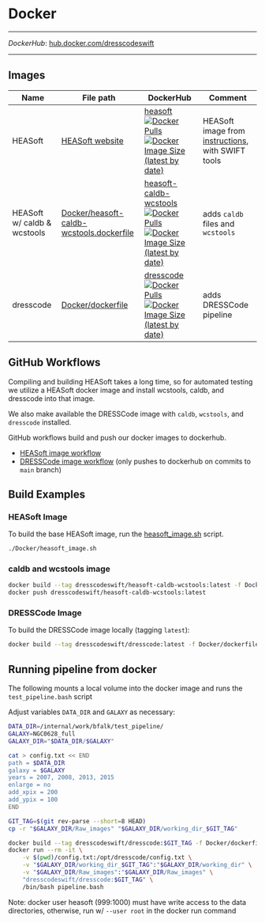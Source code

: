 # Docker

---

*DockerHub*: [hub.docker.com/dresscodeswift](https://hub.docker.com/u/dresscodeswift)

---

## Images

| Name | File path | DockerHub | Comment |
|------------|-----------|-----------|---------|
|HEASoft|[HEASoft website](https://heasarc.gsfc.nasa.gov/lheasoft/docker.html)|[heasoft ![Docker Pulls](https://img.shields.io/docker/pulls/dresscodeswift/heasoft) ![Docker Image Size (latest by date)](https://img.shields.io/docker/image-size/dresscodeswift/heasoft)](https://hub.docker.com/r/dresscodeswift/heasoft)|HEASoft image from [instructions](https://heasarc.gsfc.nasa.gov/lheasoft/docker.html), with SWIFT tools|
|HEASoft w/ caldb & wcstools|[Docker/heasoft-caldb-wcstools.dockerfile](/Docker/heasoft-caldb-wcstools.dockerfile)|[heasoft-caldb-wcstools ![Docker Pulls](https://img.shields.io/docker/pulls/dresscodeswift/heasoft-caldb-wcstools) ![Docker Image Size (latest by date)](https://img.shields.io/docker/image-size/dresscodeswift/heasoft-caldb-wcstools)](https://hub.docker.com/r/dresscodeswift/heasoft-caldb-wcstools)|adds `caldb` files and `wcstools`|
|dresscode|[Docker/dockerfile](/Docker/dockerfile)|[dresscode ![Docker Pulls](https://img.shields.io/docker/pulls/dresscodeswift/dresscode) ![Docker Image Size (latest by date)](https://img.shields.io/docker/image-size/dresscodeswift/dresscode)](https://hub.docker.com/r/dresscodeswift/dresscode)|adds DRESSCode pipeline|

## GitHub Workflows

Compiling and building HEASoft takes a long time, so for automated testing we utilize a HEASoft docker image and install wcstools, caldb, and dresscode into that image.

We also make available the DRESSCode image with `caldb`, `wcstools`, and `dresscode` installed.

GitHub workflows build and push our docker images to dockerhub.

- [HEASoft image workflow](/.github/workflows/build_heasoft.yml)
- [DRESSCode image workflow](/.github/workflows/test-pipeline.yml) (only pushes to dockerhub on commits to `main` branch)

## Build Examples

### HEASoft Image

To build the base HEASoft image, run the [heasoft_image.sh](/Docker/heasoft_image.sh) script. 

```sh
./Docker/heasoft_image.sh
```

### caldb and wcstools image

```sh
docker build --tag dresscodeswift/heasoft-caldb-wcstools:latest -f Docker/heasoft-caldb-wcstools.dockerfile .
docker push dresscodeswift/heasoft-caldb-wcstools:latest
```

### DRESSCode Image

To build the DRESSCode image locally (tagging `latest`):

```sh
docker build --tag dresscodeswift/dresscode:latest -f Docker/dockerfile .
```

## Running pipeline from docker

The following mounts a local volume into the docker image and runs the `test_pipeline.bash` script

Adjust variables `DATA_DIR` and `GALAXY` as necessary:

```sh
DATA_DIR=/internal/work/bfalk/test_pipeline/
GALAXY=NGC0628_full
GALAXY_DIR="$DATA_DIR/$GALAXY"

cat > config.txt << END  
path = $DATA_DIR  
galaxy = $GALAXY
years = 2007, 2008, 2013, 2015
enlarge = no
add_xpix = 200
add_ypix = 100
END

GIT_TAG=$(git rev-parse --short=8 HEAD)
cp -r "$GALAXY_DIR/Raw_images" "$GALAXY_DIR/working_dir_$GIT_TAG"

docker build --tag dresscodeswift/dresscode:$GIT_TAG -f Docker/dockerfile .
docker run --rm -it \
    -v $(pwd)/config.txt:/opt/dresscode/config.txt \
    -v "$GALAXY_DIR/working_dir_$GIT_TAG":"$GALAXY_DIR/working_dir" \
    -v "$GALAXY_DIR/Raw_images":"$GALAXY_DIR/Raw_images" \
    "dresscodeswift/dresscode:$GIT_TAG" \
    /bin/bash pipeline.bash
```

Note: docker user heasoft (999:1000) must have write access to the data directories, otherwise, run w/ `--user root` in the docker run command
